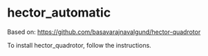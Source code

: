 # hector_automatic

Based on: https://github.com/basavarajnavalgund/hector-quadrotor

To install hector_quadrotor, follow the instructions.





